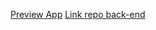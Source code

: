 [Preview App](https://euphonious-pika-2c9e4a.netlify.app)
[Link repo back-end](https://github.com/suwj6601/manage-student_backend__hosting)
